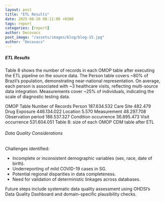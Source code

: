 ```yaml
---
layout: post
title: "ETL Results"
date: 2025-08-26 08:11:00 +0300
tags: report
categories: [report]
author: Decovacs
post_image: "/assets/images/blog/blog-15.jpg"
author: "Decovacs"
---
```


<h5>ETL Results</h5>

<p>Table 8 shows the number of records in each OMOP table after executing the ETL pipeline on the source data. The Person table covers ~80% of Brazil’s population, demonstrating near-national representation. On average, each person is associated with ~3 healthcare visits, reflecting multi-source data integration. Measurements cover ~25% of individuals, indicating the scale of diagnostic testing data.</p>



OMOP Table	Number of Records
Person	187.634.532
Care Site	482.479
Drug Exposure	446.134.022
Location	5.570
Measurement	48.297.708
Observation period	188.537.327
Condition occurrence	36.895.473
Visit occurrence	531.604.051
Table 8: size of each OMOP CDM table after ETL 



<h6>Data Quality Considerations</h6>
<p>Challenges identified:</p>
<ul>
	<li>Incomplete or inconsistent demographic variables (sex, race, date of birth).</li>
	<li>Underreporting of mild COVID-19 cases in SG.</li>
	<li>Potential regional disparities in data completeness.</li>
	<li>Need for validation of deterministic linkages across databases.</li>
</ul>

<p>Future steps include systematic data quality assessment using OHDSI’s Data Quality Dashboard and domain-specific plausibility checks.</p>
